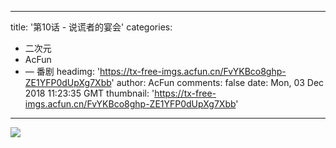 
---
title: '第10话 - 说谎者的宴会'
categories: 
 - 二次元
 - AcFun
 - — 番剧
headimg: 'https://tx-free-imgs.acfun.cn/FvYKBco8ghp-ZE1YFP0dUpXg7Xbb'
author: AcFun
comments: false
date: Mon, 03 Dec 2018 11:23:35 GMT
thumbnail: 'https://tx-free-imgs.acfun.cn/FvYKBco8ghp-ZE1YFP0dUpXg7Xbb'
---

<div>   
<img src="https://tx-free-imgs.acfun.cn/FvYKBco8ghp-ZE1YFP0dUpXg7Xbb" referrerpolicy="no-referrer">  
</div>
            
